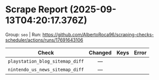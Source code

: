 # Scrape Report (2025-09-13T04:20:17.376Z)

Group: `seo`  |  Run: https://github.com/AlbertoRoca96/scraping-checks-scheduler/actions/runs/17691643106

| Check | Changed | Keys | Error |
|---|:---:|:--|:--|
| `playstation_blog_sitemap_diff` | — |  |  |
| `nintendo_us_news_sitemap_diff` | — |  |  |
